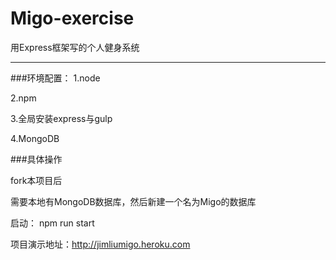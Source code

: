 # Migo-exercise
用Express框架写的个人健身系统

-----------
###环境配置：
1.node

2.npm

3.全局安装express与gulp

4.MongoDB

###具体操作

fork本项目后

需要本地有MongoDB数据库，然后新建一个名为Migo的数据库

启动： npm run start


项目演示地址：http://jimliumigo.heroku.com

